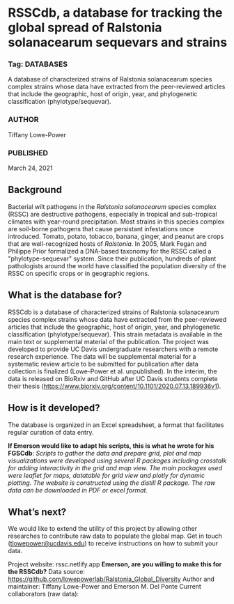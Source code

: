 # RSSCdb, a database for tracking the global spread of Ralstonia solanacearum sequevars and strains 

### Tag: DATABASES

A database of characterized strains of Ralstonia solanacearum species complex strains whose data have extracted from the peer-reviewed articles that include the geographic, host of origin, year, and phylogenetic classification (phylotype/sequevar).

### AUTHOR
Tiffany Lowe-Power

### PUBLISHED
March 24, 2021

## Background

Bacterial wilt pathogens in the _Ralstonia solanacearum_ species complex (RSSC) are destructive pathogens, especially in tropical and sub-tropical climates with year-round precipitation. Most strains in this species complex are soil-borne pathogens that cause persistant infestations once introduced. Tomato, potato, tobacco, banana, ginger, and peanut are crops that are well-recognized hosts of _Ralstonia_. In 2005, Mark Fegan and Philippe Prior formalized a DNA-based taxonomy for the RSSC called a "phylotype-sequevar" system. Since their publication, hundreds of plant pathologists around the world have classified the population diversity of the RSSC on specific crops or in geographic regions. 

## What is the database for?
RSSCdb is a database of characterized strains of Ralstonia solanacearum species complex strains whose data have extracted from the peer-reviewed articles that include the geographic, host of origin, year, and phylogenetic classification (phylotype/sequevar). This strain metadata is available in the main text or supplemental material of the publication. The project was developed to provide UC Davis undergraduate researchers with a remote research experience. The data will be supplemental material for a systematic review article to be submitted for publication after data collection is finalized (Lowe-Power et al. unpublished). In the interim, the data is released on BioRxiv and GitHub after UC Davis students complete their thesis (https://www.biorxiv.org/content/10.1101/2020.07.13.189936v1).

## How is it developed?
The database is organized in an Excel spreadsheet, a format that facilitates regular curation of data entry. 

**If Emerson would like to adapt his scripts, this is what he wrote for his FGSCdb**: _Scripts to gather the data and prepare grid, plot and map visualizations were developed using several R packages including crosstalk for adding interactivity in the grid and map view. The main packages used were leaflet for maps, datatable for grid view and plotly for dynamic plotting. The website is constructed using the distill R package. The raw data can be downloaded in PDF or excel format._

## What’s next?
We would like to extend the utility of this project by allowing other researches to contribute raw data to populate the global map. Get in touch (tlowepower@ucdavis.edu) to receive instructions on how to submit your data.

Project website: rssc.netlify.app  **Emerson, are you willing to make this for the RSSCdb?**
Data source: https://github.com/lowepowerlab/Ralstonia_Global_Diversity
Author and maintainer: Tiffany Lowe-Power and Emerson M. Del Ponte
Current collaborators (raw data): 
